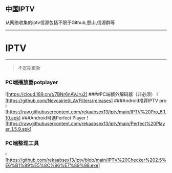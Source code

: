 ## 中国IPTV
从网络收集的iptv信源包括不限于Github,恩山,信源群等

---
# IPTV
-------------

> 不定期更新
 
### PC端播放器potplayer
![https://cloud.189.cn/t/7BNr6nAVJru2]
####PC端额外解码器（非必须）
![https://github.com/Nevcairiel/LAVFilters/releases]
###Android推荐IPTV pro
![https://raw.githubusercontent.com/rekaabsex13/iptv/main/IPTV%20Pro_6.1.10.apk]
###Android可选Perfect Player
![https://raw.githubusercontent.com/rekaabsex13/iptv/main/Perfect%20Player_1.5.9.apk]
### PC端整理工具
![https://github.com/rekaabsex13/iptv/blob/main/IPTV%20Checker%202.5%E6%B1%89%E5%8C%96%E7%89%88.exe]
